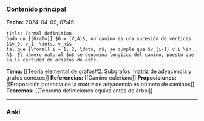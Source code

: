 ### Contenido principal

**Fecha:** 2024-04-09, 07:49

```ad-formal
title: Formal definition
Dado un [[Grafo]] $G = (V,A)$, un camino es una sucesión de vértices
$$v_0, v_1, \dots, v_n$$
tal que $\forall i = 1, 2, \dots, n$, se cumple que $v_{i-1} v_i \in A$. El número natural $n$ se denomina longitud del camino, puesto que es la cantidad de aristas de este.
```

**Tema:** [[Teoría elemental de grafos#2. Subgrafos, matriz de adyacencia y grafos conexos]]
**Referencias:** [[Camino euleriano]]
**Proposiciones:** [[Proposición potencia de la matriz de adyacencia es número de caminos]]
**Teoremas:** [[Teorema definiciones equivalentes de árbol]]

---
### Anki
